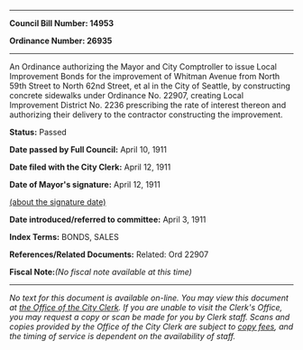 

********

**Council Bill Number: 14953**
   
**Ordinance Number: 26935**
********

 An Ordinance authorizing the Mayor and City Comptroller to issue Local Improvement Bonds for the improvement of Whitman Avenue from North 59th Street to North 62nd Street, et al in the City of Seattle, by constructing concrete sidewalks under Ordinance No. 22907, creating Local Improvement District No. 2236 prescribing the rate of interest thereon and authorizing their delivery to the contractor constructing the improvement.

**Status:** Passed
   
**Date passed by Full Council:** April 10, 1911
   
**Date filed with the City Clerk:** April 12, 1911
   
**Date of Mayor's signature:** April 12, 1911
   
[(about the signature date)](/~public/approvaldate.htm)
   
   
   
**Date introduced/referred to committee:** April 3, 1911
   
   
**Index Terms:** BONDS, SALES

**References/Related Documents:** Related: Ord 22907

**Fiscal Note:**_(No fiscal note available at this time)_
********

_No text for this document is available on-line. You may view this document at [the Office of the City Clerk](http://www.seattle.gov/leg/clerk/contactUs.htm). If you are unable to visit the Clerk's Office, you may request a copy or scan be made for you by Clerk staff. Scans and copies provided by the Office of the City Clerk are subject to [copy fees](http://clerk.seattle.gov/~public/clerkfees.htm), and the timing of service is dependent on the availability of staff._

